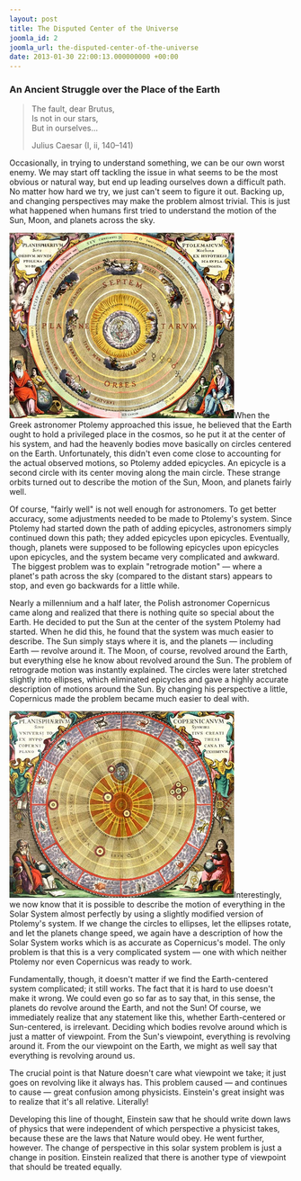 ```yaml
---
layout: post
title: The Disputed Center of the Universe
joomla_id: 2
joomla_url: the-disputed-center-of-the-universe
date: 2013-01-30 22:00:13.000000000 +00:00
---
```

<h3>An Ancient Struggle over the Place of the Earth</h3>
<blockquote class="animated fadeInDown">
<p class="quote">The fault, dear Brutus,<br />Is not in our stars,<br />But in ourselves...</p>
<p class="source">Julius Caesar (I, ii, 140–141)</p>
</blockquote>
<p>Occasionally, in trying to understand something, we can be our own worst enemy. We may start off tackling the issue in what seems to be the most obvious or natural way, but end up leading ourselves down a difficult path. No matter how hard we try, we just can't seem to figure it out. Backing up, and changing perspectives may make the problem almost trivial. This is just what happened when humans first tried to understand the motion of the Sun, Moon, and planets across the sky.</p>
<p><img class="tnr caption" title="Ptolemy's simple geocentric model of the Solar System. Everything orbits the Earth; the Sun can be found in the fourth ring." alt="Ptolemy's simple geocentric model of the Solar System. Everything orbits the Earth; the Sun can be found in the fourth ring." src="images/relativity/ptolemaic_system.jpg" height="330" width="400" />When the Greek astronomer Ptolemy approached this issue, he believed that the Earth ought to hold a privileged place in the cosmos, so he put it at the center of his system, and had the heavenly bodies move basically on circles centered on the Earth. Unfortunately, this didn't even come close to accounting for the actual observed motions, so Ptolemy added epicycles. An epicycle is a second circle with its center moving along the main circle. These strange orbits turned out to describe the motion of the Sun, Moon, and planets fairly well.</p>
<p>Of course, "fairly well" is not well enough for astronomers. To get better accuracy, some adjustments needed to be made to Ptolemy's system. Since Ptolemy had started down the path of adding epicycles, astronomers simply continued down this path; they added epicycles upon epicycles. Eventually, though, planets were supposed to be following epicycles upon epicycles upon epicycles, and the system became very complicated and awkward. &nbsp;The biggest problem was to explain "retrograde motion"&nbsp;—&nbsp;where a planet's path across the sky (compared to the distant stars) appears to stop, and even go backwards for a little while.</p>
<p>Nearly a millennium and a half later, the Polish astronomer Copernicus came along and realized that there is nothing quite so special about the Earth. He decided to put the Sun at the center of the system Ptolemy had started. When he did this, he found that the system was much easier to describe. The Sun simply stays where it is, and the planets — including Earth — revolve around it. The Moon, of course, revolved around the Earth, but everything else he know about revolved around the Sun. The problem of retrograde motion was instantly explained. The circles were later stretched slightly into ellipses, which eliminated epicycles and gave a highly accurate description of motions around the Sun. By changing his perspective a little, Copernicus made the problem became much easier to deal with.</p>
<p><img class="tnl caption" title="Copernicus's heliocentric model of the Solar System. The Earth is found in the third ring, with the Moon orbiting it. Note that Jupiter is surrounded by the four moons known at the time—the so-called 'Galilean moons.'" alt="Copernicus's heliocentric model of the Solar System. The Earth is found in the third ring, with the Moon orbiting it. Note that Jupiter is surrounded by the four moons known at the time—the so-called &quot;Galilean moons.&quot;" src="images/relativity/copernican_system.jpg" height="332" width="400" />Interestingly, we now know that it is possible to describe the motion of everything in the Solar System almost perfectly by using a slightly modified version of Ptolemy's system. If we change the circles to ellipses, let the ellipses rotate, and let the planets change speed, we again have a description of how the Solar System works which is as accurate as Copernicus's model. The only problem is that this is a very complicated system — one with which neither Ptolemy nor even Copernicus was ready to work.</p>
<p>Fundamentally, though, it doesn't matter if we find the Earth-centered system complicated; it still works. The fact that it is hard to use doesn't make it wrong. We could even go so far as to say that, in this sense, the planets do revolve around the Earth, and not the Sun! Of course, we immediately realize that any statement like this, whether Earth-centered or Sun-centered, is irrelevant. Deciding which bodies revolve around which is just a matter of viewpoint. From the Sun's viewpoint, everything is revolving around it. From the our viewpoint on the Earth, we might as well say that everything is revolving around us.</p>
<p>The crucial point is that Nature doesn't care what viewpoint we take; it just goes on revolving like it always has. This problem caused — and continues to cause — great confusion among physicists. Einstein's great insight was to realize that it's all relative. Literally!</p>
<p>Developing this line of thought, Einstein saw that he should write down laws of physics that were independent of which perspective a physicist takes, because these are the laws that Nature would obey. He went further, however. The change of perspective in this solar system problem is just a change in position. Einstein realized that there is another type of viewpoint that should be treated equally.</p>

